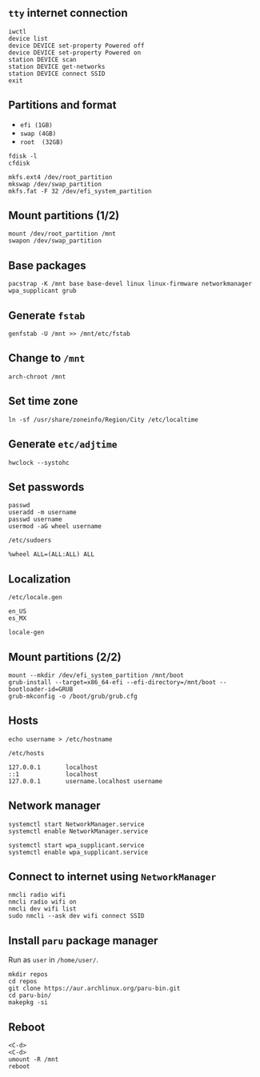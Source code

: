 ## `tty` internet connection

```
iwctl
device list
device DEVICE set-property Powered off
device DEVICE set-property Powered on
station DEVICE scan
station DEVICE get-networks
station DEVICE connect SSID
exit
```

## Partitions and format

- `efi (1GB)`
- `swap (4GB)`
- `root  (32GB)`

```
fdisk -l
cfdisk
```

```
mkfs.ext4 /dev/root_partition
mkswap /dev/swap_partition
mkfs.fat -F 32 /dev/efi_system_partition

```

## Mount partitions (1/2)

```
mount /dev/root_partition /mnt
swapon /dev/swap_partition
```

## Base packages

```
pacstrap -K /mnt base base-devel linux linux-firmware networkmanager wpa_supplicant grub
```

## Generate `fstab`

```
genfstab -U /mnt >> /mnt/etc/fstab
```

## Change to `/mnt`

```
arch-chroot /mnt
```

## Set time zone

```
ln -sf /usr/share/zoneinfo/Region/City /etc/localtime
```

## Generate `etc/adjtime`

```
hwclock --systohc
```

## Set passwords

```
passwd
useradd -m username
passwd username
usermod -aG wheel username
```

```
/etc/sudoers

%wheel ALL=(ALL:ALL) ALL
```

## Localization

```
/etc/locale.gen

en_US
es_MX
```

```
locale-gen
```

## Mount partitions (2/2)

```
mount --mkdir /dev/efi_system_partition /mnt/boot
grub-install --target=x86_64-efi --efi-directory=/mnt/boot --bootloader-id=GRUB
grub-mkconfig -o /boot/grub/grub.cfg
```

## Hosts

```
echo username > /etc/hostname
```

```
/etc/hosts

127.0.0.1       localhost
::1             localhost
127.0.0.1       username.localhost username
```

## Network manager

```
systemctl start NetworkManager.service
systemctl enable NetworkManager.service
```

```
systemctl start wpa_supplicant.service
systemctl enable wpa_supplicant.service
```

## Connect to internet using `NetworkManager`

```
nmcli radio wifi
nmcli radio wifi on
nmcli dev wifi list
sudo nmcli --ask dev wifi connect SSID
```

## Install `paru` package manager

Run as `user` in `/home/user/`.

```
mkdir repos
cd repos
git clone https://aur.archlinux.org/paru-bin.git
cd paru-bin/
makepkg -si

```

## Reboot

```
<C-d>
<C-d>
umount -R /mnt
reboot
```
